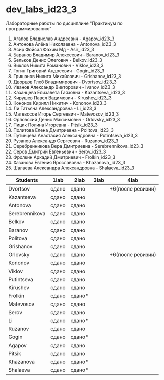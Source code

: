 # dev_labs_id23_3
Лабораторные работы по дисциплине "Практикум по программированию"

1. Агапов Владислав Андреевич - Agapov_id23_3
2. Антонова Алёна Николаевна - Antonova_id23_3
3. Асир Фойсал Фахим Мд - Asir_id23_3
4. Баранов Владимир Алексеевич - Baranov_id23_3
5. Бельков Денис Олегович - Belkov_id23_3
6. Виклов Никита Романович - Viklov_id23_3
7. Гогин Григорий Андреевич - Gogin_id23_3
8. Гришанов Никита Михайлович - Grishanov_id23_3
9. Дворцов Глеб Владимирович - Dvortsov_id23_3
10. Иванов Александр Викторович - Ivanov_id23_3
11. Казанцева Елизавета Гаязовна - Kazantseva_id23_3
12. Кирушев Павел Вадимович - Kirushev_id23_3
13. Кононов Кирилл Никитич - Kononov_id23_3
14. Ли Татьяна Александровна - Li_id23_3
15. Матевосов Игорь Сергеевич - Matevosov_id23_3
16. Орловский Денис Максимович - Orlovsky_id23_3
17. Пицик Полина Игоревна - Pitsik_id23_3
18. Политова Елена Дмитриевна - Politova_id23_3
19. Путинцева Анастасия Александровна - Putintseva_id23_3
20. Рузанов Александр Сергеевич - Ruzanov_id23_3
21. Серебренникова Вера Дмитриевна - Serebrennikova_id23_3
22. Серов Дмитрий Евгеньевич - Serov_id23_3
23. Фролкин Аркадий Дмитриевич - Frolkin_id23_3
24. Хазанова Евгения Ярославовна - Khazanova_id23_3
25. Шалаева Александра Александровна - Shalaeva_id23_3

| Students       | 1lab   | 2lab | 3lab | 4lab |
|----------------|--------|------|------|------|
| Dvortsov       | сдано  | сдано|      |+6(после ревизии)  |
| Kazantseva     | сдано  | сдано|      |      |
| Antonova       | сдано  | сдано|      |      |+
| Serebrennikova | сдано  | сдано|      |      |+
| Belkov         | сдано  | сдано|      |      |
| Baranov        | сдано  | сдано|      |      |
| Politova       | сдано  | сдано|      |      |
| Grishanov      | сдано  | сдано|      |      |
| Orlovsky       | сдано  | сдано|      |+6(после ревизии)  |
| Kononov        | сдано  | сдано|      |      | плагиат
| Viklov         | сдано  | сдано|      |      | плагиат
| Putintseva     | сдано  | сдано|      |      | +
| Kirushev       | сдано  |сдано |      |      | плагиат
| Frolkin        | сдано  |сдано*|      |      |
| Matevosov      | сдано  |сдано |      |      |
| Serov          | сдано  |сдано |      |      |
| Li             | сдано  |сдано*|      |      |
| Ruzanov| сдано| сдано | | |
| Gogin| сдано| сдано*| | | 
| Agapov| сдано| сдано | | |
| Pitsik| сдано| сдано | | |
| Khazanova| сдано| сдано*| | | плагиат
| Shalaeva | сдано| сдано*| | |
